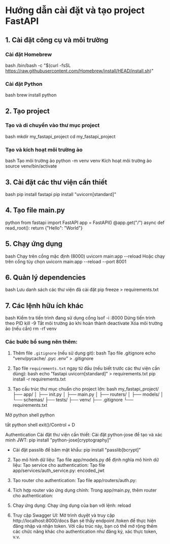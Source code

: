 # Hướng dẫn cài đặt và tạo project FastAPI

## 1. Cài đặt công cụ và môi trường
### Cài đặt Homebrew
bash
/bin/bash -c "$(curl -fsSL https://raw.githubusercontent.com/Homebrew/install/HEAD/install.sh)"

### Cài đặt Python
bash
brew install python

## 2. Tạo project
### Tạo và di chuyển vào thư mục project
bash
mkdir my_fastapi_project
cd my_fastapi_project

### Tạo và kích hoạt môi trường ảo
bash
Tạo môi trường ảo
python -m venv venv
Kích hoạt môi trường ảo
source venv/bin/activate

## 3. Cài đặt các thư viện cần thiết
bash
pip install fastapi
pip install "uvicorn[standard]"

## 4. Tạo file main.py
python
from fastapi import FastAPI
app = FastAPI()
@app.get("/")
async def read_root():
return {"Hello": "World"}

## 5. Chạy ứng dụng
bash
Chạy trên cổng mặc định (8000)
uvicorn main:app --reload
Hoặc chạy trên cổng tùy chọn
uvicorn main:app --reload --port 8001

## 6. Quản lý dependencies
bash
Lưu danh sách các thư viện đã cài đặt
pip freeze > requirements.txt

## 7. Các lệnh hữu ích khác
bash
Kiểm tra tiến trình đang sử dụng cổng
lsof -i :8000
Dừng tiến trình theo PID
kill -9 <PID>
Tắt môi trường ảo khi hoàn thành
deactivate
Xóa môi trường ảo (nếu cần)
rm -rf venv

### Các bước bổ sung nên thêm:

1. Thêm file `.gitignore` (nếu sử dụng git):
bash
Tạo file .gitignore
echo "venv/pycache/
.pyc
.env" > .gitignore

2. Tạo file `requirements.txt` ngay từ đầu (nếu biết trước các thư viện cần dùng):
bash
echo "fastapi
uvicorn[standard]" > requirements.txt
pip install -r requirements.txt

3. Tạo cấu trúc thư mục chuẩn cho project lớn:
bash
my_fastapi_project/
├── app/
│ ├── init.py
│ ├── main.py
│ ├── routers/
│ ├── models/
│ └── schemas/
├── tests/
├── venv/
├── .gitignore
└── requirements.txt

Mở python shell 
python

tắt python shell
exit()/Control + D



Authentication
Cài đặt thư viện cần thiết:
Cài đặt python-jose để tạo và xác minh JWT:
    pip install "python-jose[cryptography]"
- Cài đặt passlib để băm mật khẩu:
     pip install "passlib[bcrypt]"
2. Tạo mô hình dữ liệu:
Tạo file app/models.py để định nghĩa mô hình dữ liệu:
Tạo service cho authentication:
Tạo file app/services/auth_service.py:
encoded_jwt
4. Tạo router cho authentication:
Tạo file app/routers/auth.py:

5. Tích hợp router vào ứng dụng chính:
Trong app/main.py, thêm router cho authentication:

6. Chạy ứng dụng:
Chạy ứng dụng của bạn với lệnh:
reload
7. Truy cập Swagger UI:
Mở trình duyệt và truy cập http://localhost:8000/docs
Bạn sẽ thấy endpoint /token để thực hiện đăng nhập và nhận token.
Với cấu trúc này, bạn có thể mở rộng thêm các chức năng khác cho authentication như đăng ký, xác thực token, v.v.